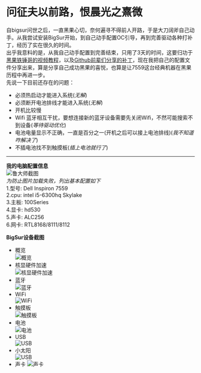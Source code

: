 # 问征夫以前路，恨晨光之熹微
   自bigsur问世之后，一直黑果心切，奈何遍寻不得前人开路，于是大刀阔斧自己动手。从我尝试安装BigSur开始，到自己动手配置OC引导，再到完善驱动各种打补丁，经历了实在很久的时间。  
   出乎我意料的是，从我自己动手配置到完善结束，只用了3天的时间，这要归功于[黑果铁锤哥的视频教程](https://www.bilibili.com/video/BV1DZ4y137XB)，以及[Github前辈们分享的补丁](https://github.com/daliansky/OC-little)，现在我把自己的配置文件分享出来，算是分享自己成功黑果的喜悦，也算是让7559这台经典机器在黑果历程中再进一步。  
   先说一下目前还存在的问题：
   * 必须热启动才能进入系统(_无解_)
   * 必须断开电池排线才能进入系统(_无解_)
   * 开机比较慢
   * Wifi 蓝牙相互干扰，要想连接新的蓝牙设备需要先关闭Wifi，不然可能搜索不到设备(_等待驱动优化_)
   * 电池电量显示不正确，一直是百分之一(开机之后可以接上电池排线)(_我不知道咋解决了_)
   * 不插电池找不到触摸板(_插上电池就行了_) 
   
   ------------------------------------------------------
   
  **我的电脑配置信息**  
![鲁大师截图](https://github.com/worship76/dell7559_Hackintosh_BigSur/blob/main/电脑配置.jpg)  
_为防止图片加载失败，列出基本配置如下_  
1.型号:  Dell Inspiron 7559  
2.cpu:  intel i5-6300hq  Skylake  
3.主板:  100Series  
4.显卡:  hd530  
5.声卡:  ALC256  
6.网卡:  RTL8168/8111/8112  


  **BigSur设备截图**  
  * 概览  
  ![概览](https://github.com/worship76/dell7559_Hackintosh_BigSur/blob/main/概览.png)
  * 核显硬件加速  
  ![核显硬件加速](https://github.com/worship76/dell7559_Hackintosh_BigSur/blob/main/硬件加速.png)
  * 蓝牙  
  ![蓝牙](https://github.com/worship76/dell7559_Hackintosh_BigSur/blob/main/蓝牙.png)
  * WiFi  
  ![WiFi](https://github.com/worship76/dell7559_Hackintosh_BigSur/blob/main/WiFi.png)
  * 触摸板  
  ![触摸板](https://github.com/worship76/dell7559_Hackintosh_BigSur/blob/main/触摸板.png)
  * 电池  
  ![电池](https://github.com/worship76/dell7559_Hackintosh_BigSur/blob/main/电池.png)
  * USB  
  ![USB](https://github.com/worship76/dell7559_Hackintosh_BigSur/blob/main/USB.png)
  * 小太阳  
  ![USB](https://github.com/worship76/dell7559_Hackintosh_BigSur/blob/main/小太阳.png) 
  * 声卡
  ![声卡](https://github.com/worship76/dell7559_Hackintosh_BigSur/blob/main/声卡.png)


